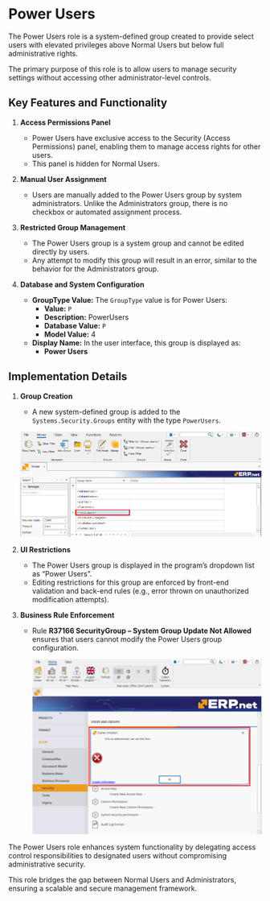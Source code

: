 # **Power Users**

The Power Users role is a system-defined group created to provide select users with elevated privileges above Normal Users but below full administrative rights.

The primary purpose of this role is to allow users to manage security settings without accessing other administrator-level controls.

## **Key Features and Functionality**

1. **Access Permissions Panel**

   - Power Users have exclusive access to the Security (Access Permissions) panel, enabling them to manage access rights for other users.
   - This panel is hidden for Normal Users.

2. **Manual User Assignment**

   - Users are manually added to the Power Users group by system administrators. Unlike the Administrators group, there is no checkbox or automated assignment process.

3. **Restricted Group Management**

   - The Power Users group is a system group and cannot be edited directly by users.
   - Any attempt to modify this group will result in an error, similar to the behavior for the Administrators group.

4. **Database and System Configuration**

   - **GroupType Value:** The `GroupType` value is for Power Users:
     - **Value:** `P`
     - **Description:** PowerUsers
     - **Database Value:** `P`
     - **Model Value:** 4
   - **Display Name:** In the user interface, this group is displayed as:
     - **Power Users**

## **Implementation Details**

1. **Group Creation**

   - A new system-defined group is added to the `Systems.Security.Groups` entity with the type `PowerUsers`.
  
   ![pictures](pictures/Power_user_group_17_12.png)

2. **UI Restrictions**

   - The Power Users group is displayed in the program’s dropdown list as “Power Users”.
   - Editing restrictions for this group are enforced by front-end validation and back-end rules (e.g., error thrown on unauthorized modification attempts).

3. **Business Rule Enforcement**

   - Rule **R37166 SecurityGroup – System Group Update Not Allowed** ensures that users cannot modify the Power Users group configuration.
  
     ![pictures](pictures/Error_window_18_12.png)

The Power Users role enhances system functionality by delegating access control responsibilities to designated users without compromising administrative security. 

This role bridges the gap between Normal Users and Administrators, ensuring a scalable and secure management framework.
